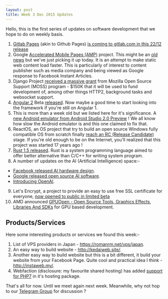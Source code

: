 ```yaml
---
layout: post
title: Week 3 Dec 2015 Updates
---
```


Hello, this is the first series of updates on software development that we hope to do on weekly basis.

1. [Gitlab Pages](https://gitlab.com/gitlab-org/gitlab-ee/merge_requests/80) (akin to Github Pages) [is coming to gitlab.com in this 22/12 release](https://about.gitlab.com/direction/)
2. Google [Accelerated Mobile Pages (AMP)](https://github.com/ampproject/amphtml) project. This might be an [old news](https://googleblog.blogspot.my/2015/10/introducing-accelerated-mobile-pages.html) but we've just picking it up today. It is an attempt to make static web content load faster. This is particularly of interest to content publisher such as media company and being viewed as Google response to Facebook Instant Articles.
3. Django Project [received a massive grant](https://www.djangoproject.com/weblog/2015/dec/11/django-awarded-moss-grant/) from Mozilla Open Source Support (MOSS) program - $150K that it will be used to fund development of, among other things HTTP2, background tasks and websocket support.
4. [Angular 2](https://angular.io/) Beta [released](http://angularjs.blogspot.my/2015/12/angular-2-beta.html). Now maybe a good time to start looking into the framework if you're still on Angular 1.
5. This is more than a week old but we listed here for it's significance. A [new Android emulator from Android Studio 2.0 Preview](http://android-developers.blogspot.my/2015/12/android-studio-20-preview-android.html) ! We all know how slow the Android emulator is and this one claimed to fix that.
6. ReactOS, an OS project that try to build an open source Windows fully compatible OS from scratch finally [reach an RC (Release Candidate)](http://finance.yahoo.com/news/reactos-open-source-windows-clone-173145859.html) stage. If you're old enough to be on the Internet, you'll realized that this project was started 17 years ago !
7. [Rust 1.5 released](http://blog.rust-lang.org/2015/12/10/Rust-1.5.html). Rust is a system programming language aimed to offer better alternative than C/C++ for writing system program.
8. A number of updates on the AI (Artificial Intelligence) space:-
  - [Facebook released AI hardware design](http://arstechnica.com/information-technology/2015/12/facebooks-open-sourcing-of-ai-hardware-is-the-start-of-the-deep-learning-revolution/).
  - [Google released open source AI software](http://www.wired.com/2015/11/google-open-sources-its-artificial-intelligence-engine/).
  - [Introducing OpenAI](https://openai.com/blog/introducing-openai/).
9. Let's Encrypt, a project to provide an easy to use free SSL certificate for everyone, [now opened to public in limited beta](http://blog.apnic.net/2015/12/16/now-everybody-can-https/)
10. AMD announced [GPUOpen - Open Source Tools, Graphics Effects, Libraries And SDKs](http://wccftech.com/amds-answer-to-nvidias-gameworks-gpuopen-announced-open-source-tools-graphics-effects-and-libraries/) for GPU based development.

## Products/Services

Here some interesting products or services we found this week:-

1. List of VPS providers in Japan - https://romanrm.net/vps/japan.
2. An easy way to build website - http://kedaiweb.site/.
3. Another easy way to build website but this is a bit different, it build your website from your Facebook Page. Quite cool and practical idea I think - http://instaweb.my/.
4. Webfaction (disclosure: my favourite shared hosting) has added [support for PHP7](https://blog.webfaction.com/2015/12/php-7-is-here/) in it's hosting package.

That's all for now. Until we meet again next week. Meanwhile, why not hop to our [Telegram Group](https://telegram.me/joinchat/ACIF0AHECE3dGeOPeqM8zw) for discussion ?
